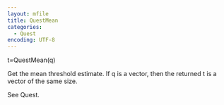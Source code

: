 ```yaml
---
layout: mfile
title: QuestMean
categories:
  - Quest
encoding: UTF-8
---
```


t=QuestMean(q)

Get the mean threshold estimate.
If q is a vector, then the returned t is a vector of the same size.

See Quest.